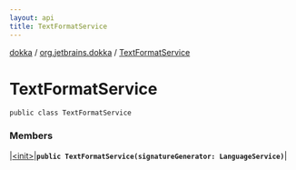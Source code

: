 ```yaml
---
layout: api
title: TextFormatService
---
```

[dokka](../../index.html) / [org.jetbrains.dokka](../index.html) / [TextFormatService](index.html)


# TextFormatService



```
public class TextFormatService
```


### Members


|[&lt;init&gt;](_init_.html)|**`public TextFormatService(signatureGenerator: LanguageService)`**|

